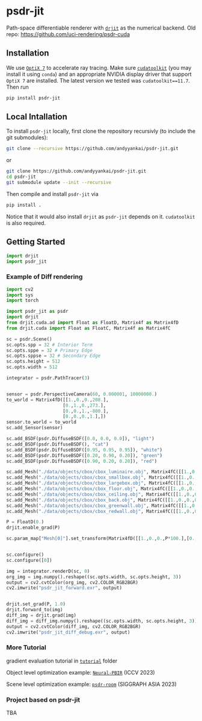 # psdr-jit
Path-space differentiable renderer with [`drjit`](https://drjit.readthedocs.io/en/latest/) as the numerical backend.
Old repo: https://github.com/uci-rendering/psdr-cuda


## Installation
We use [`OptiX 7`](https://developer.nvidia.com/rtx/ray-tracing/optix) to accelerate ray tracing. Make sure [`cudatoolkit`](https://developer.nvidia.com/cuda-toolkit) (you may install it using `conda`) and an appropriate NVIDIA display driver that support `OptiX 7` are installed. The latest version we tested was `cudatoolkit==11.7`. Then run
```bash
pip install psdr-jit
```

## Local Intallation
To install `psdr-jit` locally, first clone the repository recursivly (to include the git submodules):
```bash
git clone --recursive https://github.com/andyyankai/psdr-jit.git
```
or 
```bash
git clone https://github.com/andyyankai/psdr-jit.git
cd psdr-jit
git submodule update --init --recursive
```
Then compile and install `psdr-jit` via
```bash
pip install .
```
Notice that it would also install `drjit` as `psdr-jit` depends on it. `cudatoolkit` is also required.

## Getting Started
```python
import drjit
import psdr_jit
```

### Example of Diff rendering

```python
import cv2
import sys
import torch

import psdr_jit as psdr
import drjit
from drjit.cuda.ad import Float as FloatD, Matrix4f as Matrix4fD
from drjit.cuda import Float as FloatC, Matrix4f as Matrix4fC

sc = psdr.Scene()
sc.opts.spp = 32 # Interior Term
sc.opts.sppe = 32 # Primary Edge
sc.opts.sppse = 32 # Secondary Edge
sc.opts.height = 512
sc.opts.width = 512

integrator = psdr.PathTracer(3)	


sensor = psdr.PerspectiveCamera(60, 0.000001, 10000000.)
to_world = Matrix4fD([[1.,0.,0.,208.],
                     [0.,1.,0.,273.],
                     [0.,0.,1.,-800.],
                     [0.,0.,0.,1.],])
sensor.to_world = to_world
sc.add_Sensor(sensor)

sc.add_BSDF(psdr.DiffuseBSDF([0.0, 0.0, 0.0]), "light")
sc.add_BSDF(psdr.DiffuseBSDF(), "cat")
sc.add_BSDF(psdr.DiffuseBSDF([0.95, 0.95, 0.95]), "white")
sc.add_BSDF(psdr.DiffuseBSDF([0.20, 0.90, 0.20]), "green")
sc.add_BSDF(psdr.DiffuseBSDF([0.90, 0.20, 0.20]), "red")

sc.add_Mesh("./data/objects/cbox/cbox_luminaire.obj", Matrix4fC([[1.,0.,0.,0.],[0.,1.,0.,-0.5],[0.,0.,1.,0.],[0.,0.,0.,1.]]), "light", psdr.AreaLight([20.0, 20.0, 8.0]))
sc.add_Mesh("./data/objects/cbox/cbox_smallbox.obj", Matrix4fC([[1.,0.,0.,0.],[0.,1.,0.,0.],[0.,0.,1.,0.],[0.,0.,0.,1.]]), "cat", None)
sc.add_Mesh("./data/objects/cbox/cbox_largebox.obj", Matrix4fC([[1.,0.,0.,0.],[0.,1.,0.,0.],[0.,0.,1.,0.],[0.,0.,0.,1.]]), "cat", None)
sc.add_Mesh("./data/objects/cbox/cbox_floor.obj", Matrix4fC([[1.,0.,0.,0.],[0.,1.,0.,0.],[0.,0.,1.,0.],[0.,0.,0.,1.]]), "white", None)
sc.add_Mesh("./data/objects/cbox/cbox_ceiling.obj", Matrix4fC([[1.,0.,0.,0.],[0.,1.,0.,0.],[0.,0.,1.,0.],[0.,0.,0.,1.]]), "white", None)
sc.add_Mesh("./data/objects/cbox/cbox_back.obj", Matrix4fC([[1.,0.,0.,0.],[0.,1.,0.,0.],[0.,0.,1.,0.],[0.,0.,0.,1.]]), "white", None)
sc.add_Mesh("./data/objects/cbox/cbox_greenwall.obj", Matrix4fC([[1.,0.,0.,0.],[0.,1.,0.,0.],[0.,0.,1.,0.],[0.,0.,0.,1.]]), "green", None)
sc.add_Mesh("./data/objects/cbox/cbox_redwall.obj", Matrix4fC([[1.,0.,0.,0.],[0.,1.,0.,0.],[0.,0.,1.,0.],[0.,0.,0.,1.]]), "red", None)

P = FloatD(0.)
drjit.enable_grad(P)

sc.param_map["Mesh[0]"].set_transform(Matrix4fD([[1.,0.,0.,P*100.],[0.,1.,0.,0.],[0.,0.,1.,0.],[0.,0.,0.,1.],]))


sc.configure()
sc.configure([0])

img = integrator.renderD(sc, 0)
org_img = img.numpy().reshape((sc.opts.width, sc.opts.height, 3))
output = cv2.cvtColor(org_img, cv2.COLOR_RGB2BGR)
cv2.imwrite("psdr_jit_forward.exr", output)


drjit.set_grad(P, 1.0)
drjit.forward_to(img)
diff_img = drjit.grad(img)
diff_img = diff_img.numpy().reshape((sc.opts.width, sc.opts.height, 3))
output = cv2.cvtColor(diff_img, cv2.COLOR_RGB2BGR)
cv2.imwrite("psdr_jit_diff_debug.exr", output)
```

### More Tutorial
gradient evaluation tutorial in [`tutorial`](https://github.com/andyyankai/psdr-jit/tree/main/tutorials) folder

Object level optimization example: [`Neural-PBIR`](https://neural-pbir.github.io/) (ICCV 2023)

Scene level optimization example: [`psdr-room`](https://github.com/andyyankai/psdr-room) (SIGGRAPH ASIA 2023)

### Project based on psdr-jit
TBA
